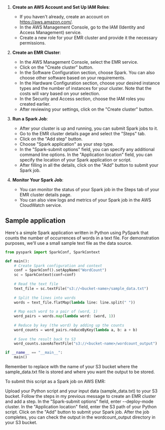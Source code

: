 1. **Create an AWS Account and Set Up IAM Roles**:
    - If you haven't already, create an account on https://aws.amazon.com/.
    - In the AWS Management Console, go to the IAM (Identity and Access Management) service.
    - Create a new role for your EMR cluster and provide it the necessary permissions.

2. **Create an EMR Cluster**:
    - In the AWS Management Console, select the EMR service.
    - Click on the "Create cluster" button.
    - In the Software Configuration section, choose Spark. You can also choose other software based on your requirements.
    - In the Hardware Configuration section, choose your desired instance types and the number of instances for your cluster. Note that the costs will vary based on your selection.
    - In the Security and Access section, choose the IAM roles you created earlier.
    - After reviewing your settings, click on the "Create cluster" button.

3. **Run a Spark Job**:
    - After your cluster is up and running, you can submit Spark jobs to it.
    - Go to the EMR cluster details page and select the "Steps" tab.
    - Click on the "Add step" button.
    - Choose "Spark application" as your step type.
    - In the "Spark-submit options" field, you can specify any additional command line options. In the "Application location" field, you can specify the location of your Spark application or script.
    - After filling in all the details, click on the "Add" button to submit your Spark job.

4. **Monitor Your Spark Job**:
    - You can monitor the status of your Spark job in the Steps tab of your EMR cluster details page.
    - You can also view logs and metrics of your Spark job in the AWS CloudWatch service.


## Sample application

Here's a simple Spark application written in Python using PySpark that counts the number of occurrences of words in a text file. For demonstration purposes, we'll use a small sample text file as the data source.

```python
from pyspark import SparkConf, SparkContext

def main():
    # Create Spark configuration and context
    conf = SparkConf().setAppName("WordCount")
    sc = SparkContext(conf=conf)
    
    # Read the text file
    text_file = sc.textFile("s3://<bucket-name>/sample_data.txt")
    
    # Split the lines into words
    words = text_file.flatMap(lambda line: line.split(" "))
    
    # Map each word to a pair of (word, 1)
    word_pairs = words.map(lambda word: (word, 1))
    
    # Reduce by key (the word) by adding up the counts
    word_counts = word_pairs.reduceByKey(lambda a, b: a + b)
    
    # Save the result back to S3
    word_counts.saveAsTextFile("s3://<bucket-name>/wordcount_output")

if __name__ == "__main__":
    main()

```

Remember to replace <bucket-name> with the name of your S3 bucket where the sample_data.txt file is stored and where you want the output to be stored.

To submit this script as a Spark job on AWS EMR:

Upload your Python script and your input data (sample_data.txt) to your S3 bucket.
Follow the steps in my previous message to create an EMR cluster and add a step.
In the "Spark-submit options" field, enter --deploy-mode cluster.
In the "Application location" field, enter the S3 path of your Python script.
Click on the "Add" button to submit your Spark job.
After the job completes, you can check the output in the wordcount_output directory in your S3 bucket.

